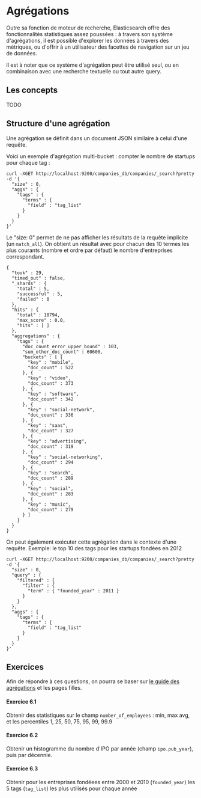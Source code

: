 # Agrégations

Outre sa fonction de moteur de recherche, Elasticsearch offre des fonctionnalités statistiques assez poussées : à travers son système d'agrégations, il est possible d'explorer les données à travers des métriques, ou d'offrir à un utilisateur des facettes de navigation sur un jeu de données.

Il est à noter que ce système d'agrégation peut être utilisé seul, ou en combinaison avec une recherche textuelle ou tout autre query.

## Les concepts

TODO

## Structure d'une agrégation

Une agrégation se définit dans un document JSON similaire à celui d'une requête.

Voici un exemple d'agrégation multi-bucket : compter le nombre de startups pour chaque tag :

```
curl -XGET http://localhost:9200/companies_db/companies/_search?pretty -d '{
  "size" : 0,
  "aggs" : {
    "tags" : {
      "terms" : {
        "field" : "tag_list"
      }
    }
  }
}'
```

Le "size: 0" permet de ne pas afficher les résultats de la requête implicite (un `match_all`).
On obtient un résultat avec pour chacun des 10 termes les plus courants (nombre et ordre par défaut) le nombre d'entreprises correspondant.

```
{
  "took" : 29,
  "timed_out" : false,
  "_shards" : {
    "total" : 5,
    "successful" : 5,
    "failed" : 0
  },
  "hits" : {
    "total" : 18794,
    "max_score" : 0.0,
    "hits" : [ ]
  },
  "aggregations" : {
    "tags" : {
      "doc_count_error_upper_bound" : 103,
      "sum_other_doc_count" : 60600,
      "buckets" : [ {
        "key" : "mobile",
        "doc_count" : 522
      }, {
        "key" : "video",
        "doc_count" : 373
      }, {
        "key" : "software",
        "doc_count" : 342
      }, {
        "key" : "social-network",
        "doc_count" : 336
      }, {
        "key" : "saas",
        "doc_count" : 327
      }, {
        "key" : "advertising",
        "doc_count" : 319
      }, {
        "key" : "social-networking",
        "doc_count" : 294
      }, {
        "key" : "search",
        "doc_count" : 289
      }, {
        "key" : "social",
        "doc_count" : 283
      }, {
        "key" : "music",
        "doc_count" : 279
      } ]
    }
  }
}
```

On peut également exécuter cette agrégation dans le contexte d'une requête.
Exemple: le top 10 des tags pour les startups fondées en 2012

```
curl -XGET http://localhost:9200/companies_db/companies/_search?pretty -d '{
  "size" : 0,
  "query" : {
    "filtered" : {
      "filter" : {
        "term" : { "founded_year" : 2011 }
      }
    }
  },
  "aggs" : {
    "tags" : {
      "terms" : {
        "field" : "tag_list"
      }
    }
  }
}'
```

## Exercices

Afin de répondre à ces questions, on pourra se baser sur [le guide des agrégations](https://www.elastic.co/guide/en/elasticsearch/reference/current/search-aggregations.html) et les pages filles.

#### Exercice 6.1

Obtenir des statistiques sur le champ `number_of_employees` : min, max avg, et les percentiles 1, 25, 50, 75, 95, 99, 99.9

#### Exercice 6.2

Obtenir un histogramme du nombre d'IPO par année (champ `ipo.pub_year`), puis par décennie.

#### Exercice 6.3

Obtenir pour les entreprises fondéees entre 2000 et 2010 (`founded_year`) les 5 tags (`tag_list`) les plus utilisés pour chaque année

